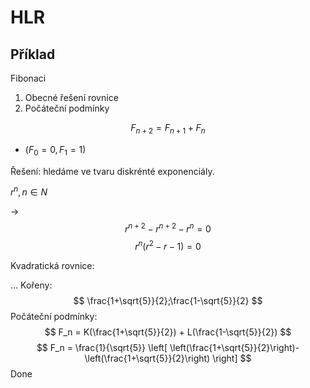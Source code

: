 # HLR

## Příklad
Fibonaci

1) Obecné řešení rovnice
2) Počáteční podmínky

$$
F_{n+2} = F_{n+1} + F_n
$$

- $(F_0 = 0, F_1 = 1)$

Řešení: hledáme ve tvaru diskrénté exponenciály.

$r^n, n \in N$

->
$$
r^{n+2} -r^{n+2} -r^{n}  = 0
$$
$$
r^n(r^2-r-1)=0
$$

Kvadratická rovnice:

...
Kořeny:
$$
\frac{1+\sqrt{5}}{2};\frac{1-\sqrt{5}}{2}
$$Počáteční podmínky:
$$
F_n = K(\frac{1+\sqrt{5}}{2}) + L(\frac{1-\sqrt{5}}{2})
$$
$$
F_n = \frac{1}{\sqrt{5}}
\left[
\left(\frac{1+\sqrt{5}}{2}\right)-
\left(\frac{1+\sqrt{5}}{2}\right)
\right]
$$
Done
